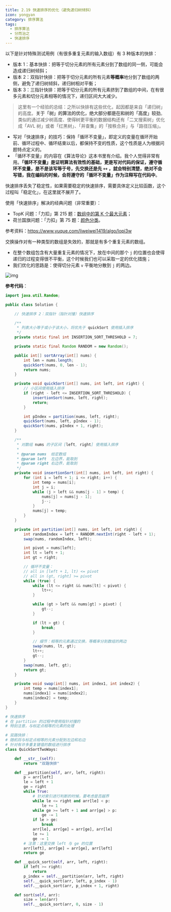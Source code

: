 ```yaml
---
title: 2.19 快速排序的优化（避免递归树倾斜）
icon: yongyan
category: 排序算法
tags:
  - 排序算法
  - 分而治之
  - 快速排序
---
```


以下是针对特殊测试用例（有很多重复元素的输入数组）有 3 种版本的快排：

 + 版本 1：基本快排：把等于切分元素的所有元素分到了数组的同一侧，可能会造成递归树倾斜；
 + 版本 2：双指针快排：把等于切分元素的所有元素**等概率**地分到了数组的两侧，避免了递归树倾斜，递归树相对平衡；
 + 版本 3：三指针快排：把等于切分元素的所有元素挤到了数组的中间，在有很多元素和切分元素相等的情况下，递归区间大大减少。


> 这里有一个经验的总结：之所以快排有这些优化，起因都是来自「递归树」的高度。**关于「树」的算法的优化，绝大部分都是在和树的「高度」较劲**。类似的通过减少树高度、使得树更平衡的数据结构还有「二叉搜索树」优化成「AVL 树」或者「红黑树」、「并查集」的「按秩合并」与「路径压缩」。


+ 写对「快速排序」的技巧：保持「循环不变量」，即定义的变量在循环开始前、循环过程中、循环结束以后，都保持不变的性质，这个性质是人为根据问题特点定义的。
+ 「循环不变量」的内容在《算法导论》这本书里有介绍。我个人觉得非常有用。**「循环不变量」是证明算法有效性的基础，更是写对代码的保证，遵守循环不变量，是不是该写等于号，先交换还是先 `++` ，就会特别清楚，绝对不会写错，我在编码的时候，会将遵守的「循环不变量」作为注释写在代码中**。

快速排序丢失了稳定性，如果需要稳定的快速排序，需要具体定义比较函数，这个过程叫「稳定化」，在这里就不展开了。

使用「快速排序」解决的经典问题（非常重要）：

+ TopK 问题：「力扣」第 215 题：[数组中的第 K 个最大元素](https://leetcode-cn.com/problems/kth-largest-element-in-an-array/)；
+ 荷兰国旗问题：「力扣」第 75 题：[颜色分类](https://leetcode-cn.com/problems/sort-colors/)。





参考资料：https://www.yuque.com/liweiwei1419/algo/lopi3w



交换操作对有一种类型的数组是失效的，那就是有多个重复元素的数组。

- 在整个数组包含有大量重复元素的情况下，放在中间的那个 `j` 的位置也会使得递归的过程变得很不平衡，这个时候我们也可以采取一定的优化措施；
- 我们优化的思路是：使得切分元素 `v` 平衡地分散到 `j` 的两边。

![img](https://tva1.sinaimg.cn/large/008i3skNgy1gwzqxohih0j30u013awjl.jpg)

**参考代码**：

<CodeGroup>
<CodeGroupItem title="Java">

```java
import java.util.Random;

public class Solution {

    // 快速排序 2：双指针（指针对撞）快速排序

    /**
     * 列表大小等于或小于该大小，将优先于 quickSort 使用插入排序
     */
    private static final int INSERTION_SORT_THRESHOLD = 7;

    private static final Random RANDOM = new Random();

    public int[] sortArray(int[] nums) {
        int len = nums.length;
        quickSort(nums, 0, len - 1);
        return nums;
    }

    private void quickSort(int[] nums, int left, int right) {
        // 小区间使用插入排序
        if (right - left <= INSERTION_SORT_THRESHOLD) {
            insertionSort(nums, left, right);
            return;
        }

        int pIndex = partition(nums, left, right);
        quickSort(nums, left, pIndex - 1);
        quickSort(nums, pIndex + 1, right);
    }

    /**
     * 对数组 nums 的子区间 [left, right] 使用插入排序
     *
     * @param nums  给定数组
     * @param left  左边界，能取到
     * @param right 右边界，能取到
     */
    private void insertionSort(int[] nums, int left, int right) {
        for (int i = left + 1; i <= right; i++) {
            int temp = nums[i];
            int j = i;
            while (j > left && nums[j - 1] > temp) {
                nums[j] = nums[j - 1];
                j--;
            }
            nums[j] = temp;
        }
    }

    private int partition(int[] nums, int left, int right) {
        int randomIndex = left + RANDOM.nextInt(right - left + 1);
        swap(nums, randomIndex, left);

        int pivot = nums[left];
        int lt = left + 1;
        int gt = right;

        // 循环不变量：
        // all in [left + 1, lt) <= pivot
        // all in (gt, right] >= pivot
        while (true) {
            while (lt <= right && nums[lt] < pivot) {
                lt++;
            }

            while (gt > left && nums[gt] > pivot) {
                gt--;
            }

            if (lt > gt) {
                break;
            }

            // 细节：相等的元素通过交换，等概率分到数组的两边
            swap(nums, lt, gt);
            lt++;
            gt--;
        }
        swap(nums, left, gt);
        return gt;
    }

    private void swap(int[] nums, int index1, int index2) {
        int temp = nums[index1];
        nums[index1] = nums[index2];
        nums[index2] = temp;
    }
}
```

</CodeGroupItem>

<CodeGroupItem title="Python">

```python
# 快速排序
# 在 partition 的过程中使用指针对撞的
# 特别注意，与标定点相等的元素的处理

# 双路快排：
# 随机将与标定点相等的元素分配到左边和右边
# 针对有许多重复键值的数组进行排序
class QuickSortTwoWays:

    def __str__(self):
        return "双路快排"

    def __partition(self, arr, left, right):
        p = arr[left]
        le = left + 1
        ge = right
        while True:
            # 针对索引进行判断的时候，要考虑是否越界
            while le <= right and arr[le] < p:
                le += 1
            while ge >= left + 1 and arr[ge] > p:
                ge -= 1
            if le > ge:
                break
            arr[le], arr[ge] = arr[ge], arr[le]
            le += 1
            ge -= 1
        # 注意：这里交换 left 与 ge 的位置
        arr[left], arr[ge] = arr[ge], arr[left]
        return ge

    def __quick_sort(self, arr, left, right):
        if left >= right:
            return
        p_index = self.__partition(arr, left, right)
        self.__quick_sort(arr, left, p_index - 1)
        self.__quick_sort(arr, p_index + 1, right)

    def sort(self, arr):
        size = len(arr)
        self.__quick_sort(arr, 0, size - 1)
```

</CodeGroupItem>
</CodeGroup>




